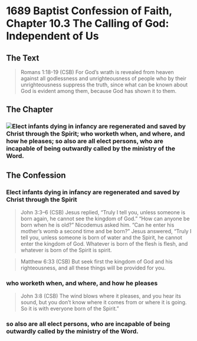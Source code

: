 # 1689 Baptist Confession of Faith, Chapter 10.3 The Calling of God: Independent of Us

## The Text

>Romans 1:18-19 (CSB) For God’s wrath is revealed from heaven against all godlessness and unrighteousness of people who by their unrighteousness suppress the truth, since what can be known about God is evident among them, because God has shown it to them.

## The Chapter

### <img class="intro-left" src="/images/art-1689.png">Elect infants dying in infancy are regenerated and saved by Christ through the Spirit; who worketh when, and where, and how he pleases; so also are all elect persons, who are incapable of being outwardly called by the ministry of the Word.

## The Confession

### Elect infants dying in infancy are regenerated and saved by Christ through the Spirit

>John 3:3–6 (CSB) Jesus replied, “Truly I tell you, unless someone is born again, he cannot see the kingdom of God.” “How can anyone be born when he is old?” Nicodemus asked him. “Can he enter his mother’s womb a second time and be born?” Jesus answered, “Truly I tell you, unless someone is born of water and the Spirit, he cannot enter the kingdom of God. Whatever is born of the flesh is flesh, and whatever is born of the Spirit is spirit.

>Matthew 6:33 (CSB) But seek first the kingdom of God and his righteousness, and all these things will be provided for you.

### who worketh when, and where, and how he pleases

>John 3:8 (CSB) The wind blows where it pleases, and you hear its sound, but you don’t know where it comes from or where it is going. So it is with everyone born of the Spirit.”

### so also are all elect persons, who are incapable of being outwardly called by the ministry of the Word.
